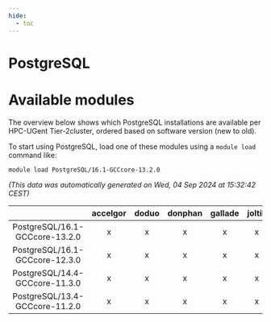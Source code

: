 ```yaml
---
hide:
  - toc
---
```


PostgreSQL
==========

# Available modules


The overview below shows which PostgreSQL installations are available per HPC-UGent Tier-2cluster, ordered based on software version (new to old).

To start using PostgreSQL, load one of these modules using a `module load` command like:

```shell
module load PostgreSQL/16.1-GCCcore-13.2.0
```

*(This data was automatically generated on Wed, 04 Sep 2024 at 15:32:42 CEST)*  

| |accelgor|doduo|donphan|gallade|joltik|shinx|skitty|
| :---: | :---: | :---: | :---: | :---: | :---: | :---: | :---: |
|PostgreSQL/16.1-GCCcore-13.2.0|x|x|x|x|x|x|x|
|PostgreSQL/16.1-GCCcore-12.3.0|x|x|x|x|x|x|x|
|PostgreSQL/14.4-GCCcore-11.3.0|x|x|x|x|x|-|x|
|PostgreSQL/13.4-GCCcore-11.2.0|x|x|x|x|x|-|x|
